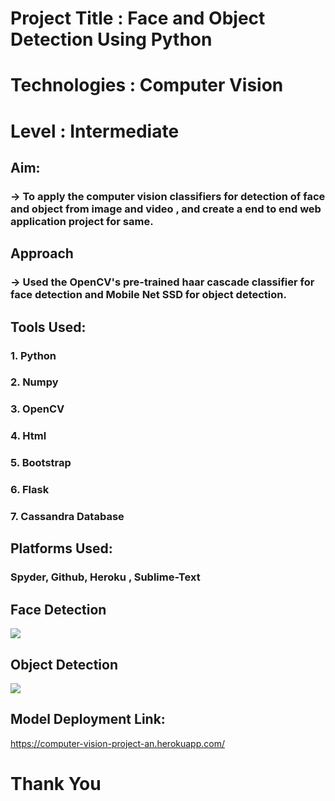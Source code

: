 # Project Title : Face and Object Detection Using Python
# Technologies : Computer Vision
# Level : Intermediate 

## Aim:
### -> To apply the computer vision classifiers for detection of face and object from image and video , and create a end to end web application project for same.

## Approach
### -> Used the OpenCV's pre-trained haar cascade classifier for face detection and Mobile Net SSD for object detection.

## Tools Used:
### 1. Python 
### 2. Numpy
### 3. OpenCV
### 4. Html
### 5. Bootstrap
### 6. Flask
### 7. Cassandra Database




## Platforms Used:
### Spyder, Github, Heroku , Sublime-Text


## Face Detection
![](https://github.com/adityanaranje/COMPUTER-VISION-PROJECT/blob/main/static/face_r.gif)


## Object Detection
![](https://github.com/adityanaranje/COMPUTER-VISION-PROJECT/blob/main/static/obj_detect.gif)


## Model Deployment Link:
https://computer-vision-project-an.herokuapp.com/


# Thank You

